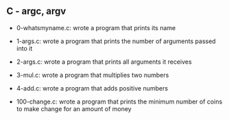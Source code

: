 ## C - argc, argv

* 0-whatsmyname.c: wrote a program that prints its name

* 1-args.c: wrote a program that prints the number of arguments passed into it

* 2-args.c: wrote a program that prints all arguments it receives

* 3-mul.c: wrote a program that multiplies two numbers

* 4-add.c: wrote a program that adds positive numbers

* 100-change.c: wrote a program that prints the minimum number of coins to make change for an amount of money
